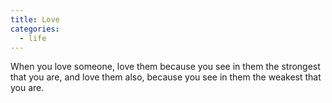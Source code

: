```yaml
---
title: Love
categories:
  - life
---
```

When you love someone,
love them because you see in them
the strongest that you are,
and love them also,
because you see in them
the weakest that you are.
